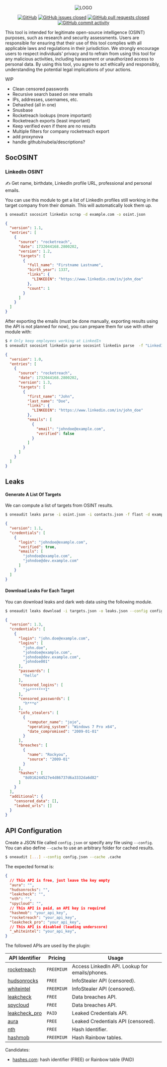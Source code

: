 <div align="center">

![LOGO](.github/dalle_logo.png)

[![GitHub](https://img.shields.io/github/license/QuentinRa/oneaudit)](LICENSE)
[![GitHub issues closed](https://img.shields.io/github/issues-closed/QuentinRa/oneaudit?color=%23a0)](https://github.com/QuentinRa/oneaudit/issues)
[![GitHub pull requests closed](https://img.shields.io/github/issues-pr-closed/QuentinRa/oneaudit?color=%23a0)](https://github.com/QuentinRa/oneaudit/pulls)
[![GitHub commit activity](https://img.shields.io/github/commit-activity/m/QuentinRa/oneaudit)](https://github.com/QuentinRa/oneaudit)
</div>

This tool is intended for legitimate open-source intelligence (OSINT) purposes, such as research and security assessments. Users are responsible for ensuring that their use of this tool complies with all applicable laws and regulations in their jurisdiction. We strongly encourage users to respect individuals' privacy and to refrain from using this tool for any malicious activities, including harassment or unauthorized access to personal data. By using this tool, you agree to act ethically and responsibly, understanding the potential legal implications of your actions.

WIP

* Clean censored passwords
* Recursive search based on new emails
* IPs, addresses, usernames, etc.
* Dehashed (all in one)
* Snusbase
* Rocketreach lookups (more important)
* Rocketreach exports (least important)
* Keep verified even if there are no results
* Multiple filters for company rocketreach export
* add proxynova
* handle github/nubela/descriptions?

## SocOSINT

### LinkedIn OSINT

✍️ Get name, birthdate, LinkedIn profile URL, professional and personal emails.

You can use this module to get a list of LinkedIn profiles still working in the target company from their domain. This will automatically look them up.

```bash
$ oneaudit socosint linkedin scrap -d example.com -o osint.json
```

```json
{
  "version": 1.1,
  "entries": [
    {
      "source": "rocketreach",
      "date": 1732044168.2800202,
      "version": 1.2,
      "targets": [
        {
          "full_name": "Firstname Lastname",
          "birth_year": 1337,
          "links": {
            "LINKEDIN": "https://www.linkedin.com/in/john_doe"
          },
          "count": 1
        }
      ]
    }
  ]
}
```

After exporting the emails (must be done manually, exporting results using the API is not planned for now), you can prepare them for use with other module with:

```bash
$ # Only keep employees working at LinkedIn
$ oneaudit socosint linkedin parse socosint linkedin parse  -f "LinkedIn" -s rocketreach -i rocketreach_export.json -o contacts.json
```

```json
{
  "version": 1.0,
  "entries": [
    {
      "source": "rocketreach",
      "date": 1732044168.2800202,
      "version": 1.3,
      "targets": [
        {
          "first_name": "John",
          "last_name": "Doe",
          "links": {
            "LINKEDIN": "https://www.linkedin.com/in/john_doe"
          },
          "emails": [
            {
              "email": "johndoe@example.com",
              "verified": false
            }
          ]
        }
      ]
    }
  ]
}
```

## Leaks

#### Generate A List Of Targets

We can compute a list of targets from OSINT results.

```bash
$ oneaudit leaks parse -i osint.json -i contacts.json -f flast -d example.com -o targets.json
```

```json
{
  "version": 1.1,
  "credentials": [
    {
      "login": "johndoe@example.com",
      "verified": true,
      "emails": [
        "johndoe@example.com",
        "johndoe@dev.example.com"
      ]
    }
  ]
}
```

#### Download Leaks For Each Target

You can download leaks and dark web data using the following module.

```bash
$ oneaudit leaks download -i targets.json -o leaks.json --config config.json -d example.com -v
```

```json
{
  "version": 1.3,
  "credentials": [
    {
      "login": "john.doe@example.com",
      "logins": [
        "john.doe",
        "johndoe@example.com",
        "johndoe@dev.example.com",
        "johndoe001"
      ],
      "passwords": [
        "hello"
      ],
      "censored_logins": [
        "jo*******1"
      ],
      "censored_passwords": [
        "h***o"
      ],
      "info_stealers": [
        {
          "computer_name": "jojo",
          "operating_system": "Windows 7 Pro x64",
          "date_compromised": "2009-01-01"
        }
      ],
      "breaches": [
        {
          "name": "Rockyou",
          "source": "2009-01"
        }
      ],
      "hashes": [
        "8d016244527e4d86737d6a3332da6d82"
      ]
    }
  ],
  "additional": {
    "censored_data": [],
    "leaked_urls": []
  }
}
```

## API Configuration

Create a JSON file called `config.json` or specify any file using `--config`. You can also define `--cache` to use an arbitrary folder for cached results.

```bash
$ oneaudit [...] --config config.json --cache .cache
```

The expected format is:

```json
{
  // This API is free, just leave the key empty
  "aura": "",
  "hudsonrocks": "",
  "leakcheck": "",
  "nth": "",
  "spycloud": "",
  // This API is paid, an API key is required
  "hashmob": "your_api_key",
  "rocketreach": "your_api_key",
  "leakcheck_pro": "your_api_key",
  // This API is disabled (leading underscore)
  "_whiteintel": "your_api_key",
}
```

The followed APIs are used by the plugin:

| API Identifier                                     | Pricing    | Usage                                          |
|----------------------------------------------------|------------|------------------------------------------------|
| [rocketreach](https://rocketreach.co/)             | `FREEMIUM` | Access LinkedIn API. Lookup for emails/phones. |
| [hudsonrocks](https://www.hudsonrock.com/cavalier) | `FREE`     | InfoStealer API (censored).                    |
| [whiteintel](https://whiteintel.io/)               | `FREEMIUM` | InfoStealer API (censored).                    |
| [leakcheck](https://leakcheck.io/)                 | `FREE`     | Data breaches API.                             |
| [spycloud](https://spycloud.com/)                  | `FREE`     | Data breaches API.                             |
| [leakcheck_pro](https://leakcheck.io/)             | `PAID`     | Leaked Credentials API.                        |
| [aura](https://scan.aura.com/)                     | `FREE`     | Leaked Credentials API (censored).             |
| [nth](https://github.com/HashPals/Name-That-Hash)  | `FREE`     | Hash Identifier.                               |
| [hashmob](https://hashmob.net/)                    | `FREEMIUM` | Hash Rainbow tables.                           |

Candidates:

* [hashes.com](https://hashes.com/en/docs): hash identifier (FREE) or Rainbow table (PAID)
